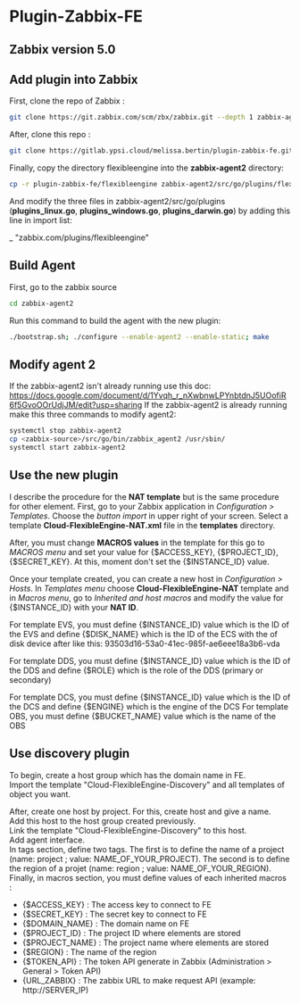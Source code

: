 # Plugin-Zabbix-FE

## Zabbix version 5.0
## Add plugin into Zabbix

First, clone the repo of Zabbix :

```sh
git clone https://git.zabbix.com/scm/zbx/zabbix.git --depth 1 zabbix-agent2
```

After, clone this repo :
```sh
git clone https://gitlab.ypsi.cloud/melissa.bertin/plugin-zabbix-fe.git
```

Finally, copy the directory flexibleengine into the **zabbix-agent2** directory:
```sh
cp -r plugin-zabbix-fe/flexibleengine zabbix-agent2/src/go/plugins/flexibleengine
```

And modify the three files in zabbix-agent2/src/go/plugins (**plugins_linux.go**, **plugins_windows.go**, **plugins_darwin.go**) by adding this line in import list:

_ "zabbix.com/plugins/flexibleengine"


## Build Agent

First, go to the zabbix source
```sh
cd zabbix-agent2
```

Run this command to build the agent with the new plugin:
```sh
./bootstrap.sh; ./configure --enable-agent2 --enable-static; make
```

## Modify agent 2

If the zabbix-agent2 isn't already running use this doc: https://docs.google.com/document/d/1Yvqh_r_nXwbnwLPYnbtdnJ5UOofiR6f5GvoOOrUdjJM/edit?usp=sharing
If the zabbix-agent2 is already running make this three commands to modify agent2:
```sh
systemctl stop zabbix-agent2
cp <zabbix-source>/src/go/bin/zabbix_agent2 /usr/sbin/
systemctl start zabbix-agent2
```

## Use the new plugin

I describe the procedure for the **NAT template** but is the same procedure for other element.
First, go to your Zabbix application in *Configuration > Templates*. Choose the *button import* in upper right of your screen. Select a template **Cloud-FlexibleEngine-NAT.xml** file in the **templates** directory.

After, you must change **MACROS values** in the template for this go to *MACROS menu* and set your value for {$ACCESS_KEY}, {$PROJECT_ID}, {$SECRET_KEY}. At this, moment don't set the {$INSTANCE_ID} value.

Once your template created, you can create a new host in *Configuration > Hosts*. In *Templates menu* choose **Cloud-FlexibleEngine-NAT** template and in *Macros menu*, go to *Inherited and host macros* and modify the value for {$INSTANCE_ID} with your **NAT ID**. 

For template EVS, you must define {$INSTANCE_ID} value which is the ID of the EVS and define {$DISK_NAME} which is the ID of the ECS with the of disk device after like this: 93503d16-53a0-41ec-985f-ae6eee18a3b6-vda

For template DDS, you must define {$INSTANCE_ID} value which is the ID of the DDS and define {$ROLE} which is the role of the DDS (primary or secondary)

For template DCS, you must define {$INSTANCE_ID} value which is the ID of the DCS and define {$ENGINE} which is the engine of the DCS
For template OBS, you must define {$BUCKET_NAME} value which is the name of the OBS

## Use discovery plugin
To begin, create a host group which has the domain name in FE. <br> Import the template "Cloud-FlexibleEngine-Discovery" and all templates of object you want. 

After, create one host by project. For this, create host and give a name. <br>
Add this host to the host group created previously.<br>
Link the template "Cloud-FlexibleEngine-Discovery" to this host. <br>
Add agent interface.<br>
In tags section, define two tags. The first is to define the name of a project (name: project ; value: NAME_OF_YOUR_PROJECT). The second is to define the region of a projet (name: region ; value: NAME_OF_YOUR_REGION).<br>
Finally, in macros section, you must define values of each inherited macros : 
* {$ACCESS_KEY} : The access key to connect to FE
* {$SECRET_KEY} : The secret key to connect to FE
* {$DOMAIN_NAME} : The domain name on FE
* {$PROJECT_ID} : The project ID where elements are stored
* {$PROJECT_NAME} : The project name where elements are stored
* {$REGION} : The name of the region
* {$TOKEN_API} : The token API generate in Zabbix (Administration > General > Token API)
* {URL_ZABBIX} : The zabbix URL to make request API (example: http://SERVER_IP)

